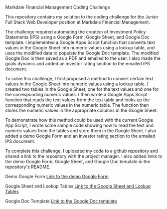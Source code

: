 Markdale Financial Management Coding Challenge

This repository contains my solution to the coding challenge for the Junior Full Stack Web Developer position at Markdale Financial Management.

The challenge required automating the creation of Investment Policy Statements (IPS) using a Google Form, Google Sheet, and Google Doc template. I implemented a Google Apps Script function that converts text values in the Google Sheet into numeric values using a lookup table, and uses the modified data to populate the Google Doc template. The modified Google Doc is then saved as a PDF and emailed to the user. I also made the goals dynamic and added an investor rating section to the emailed IPS document.

To solve this challenge, I first proposed a method to convert certain text values in the Google Sheet into numeric values using a lookup table. I created two tables in the Google Sheet, one for the text values and one for the corresponding numeric values. I then wrote a Google Apps Script function that reads the text values from the text table and looks up the corresponding numeric values in the numeric table. The function then stores the numeric values in the appropriate columns in the Google Sheet.

To demonstrate how this method could be used with the current Google App Script, I wrote some sample code showing how to read the text and numeric values from the tables and store them in the Google Sheet. I also added a demo Google Form and an investor rating section to the emailed IPS document.

To complete this challenge, I uploaded my code to a github repository and shared a link to the repository with the project manager. I also added links to the demo Google Form, Google Sheet, and Google Doc template in the repository's README.

Demo Google Form
[Link to the demo Google Form](https://docs.google.com/forms/d/e/1FAIpQLSdzaIkfM9GSm5U3tiFuKUROcCGGz2PlnZI0dG6LLVWoTUK03A/viewform?usp=sf_link)

Google Sheet and Lookup Tables
[Link to the Google Sheet and Lookup Tables](https://docs.google.com/document/d/1rOtSESHT-TW3zyu4hxtTDGvabMaF_Pio-yVwp6HVquI/edit#)

Google Doc Template
[Link to the Google Doc template](https://docs.google.com/document/d/1rOtSESHT-TW3zyu4hxtTDGvabMaF_Pio-yVwp6HVquI/edit#)